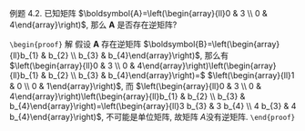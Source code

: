 
例题 4.2. 已知矩阵 $\boldsymbol{A}=\left(\begin{array}{ll}0 & 3 \\ 0 & 4\end{array}\right)$, 那么 $\boldsymbol{A}$ 是否存在逆矩阵?

`\begin{proof}`
解 假设 $\boldsymbol{A}$ 存在逆矩阵 $\boldsymbol{B}=\left(\begin{array}{ll}b_{1} & b_{2} \\ b_{3} & b_{4}\end{array}\right)$, 那么有 $\left(\begin{array}{ll}0 & 3 \\ 0 & 4\end{array}\right)\left(\begin{array}{ll}b_{1} & b_{2} \\ b_{3} & b_{4}\end{array}\right)=$ $\left(\begin{array}{ll}1 & 0 \\ 0 & 1\end{array}\right)$, 而 $\left(\begin{array}{ll}0 & 3 \\ 0 & 4\end{array}\right)\left(\begin{array}{ll}b_{1} & b_{2} \\ b_{3} & b_{4}\end{array}\right)=\left(\begin{array}{ll}3 b_{3} & 3 b_{4} \\ 4 b_{3} & 4 b_{4}\end{array}\right)$, 不可能是单位矩阵, 故矩阵 $A$没有逆矩阵.
`\end{proof}`